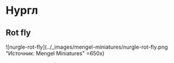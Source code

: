 # Нургл

## Rot fly

![nurgle-rot-fly](../_images/mengel-miniatures/nurgle-rot-fly.png "Источник: Mengel Miniatures" =650x)
